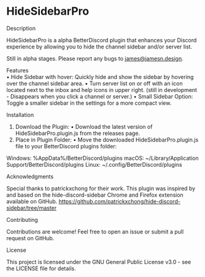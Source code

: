 # HideSidebarPro
Description

HideSidebarPro is a alpha BetterDiscord plugin that enhances your Discord experience by allowing you to hide the channel sidebar and/or server list.

Still in alpha stages. Please report any bugs to james@jamesn.design.

Features    
    •	Hide Sidebar with hover: Quickly hide and show the sidebar by hovering over the channel sidebar area.
    •   Turn server list on or off with an icon located next to the inbox and help icons in upper right.    (still in development - Disappears when you click a channel or server.) 
    •	Small Sidebar Option: Toggle a smaller sidebar in the settings for a more compact view.

Installation

1.	Download the Plugin:
    •	Download the latest version of HideSidebarPro.plugin.js from the releases page.
2.	Place in Plugin Folder:
    •	Move the downloaded HideSidebarPro.plugin.js file to your BetterDiscord plugins folder:

Windows: %AppData%/BetterDiscord/plugins
macOS: ~/Library/Application Support/BetterDiscord/plugins
Linux: ~/.config/BetterDiscord/plugins


Acknowledgments

Special thanks to patrickxchong for their work.
This plugin was inspired by and based on the hide-discord-sidebar Chrome and Firefox extension available on GitHub. 
https://github.com/patrickxchong/hide-discord-sidebar/tree/master


Contributing

Contributions are welcome! Feel free to open an issue or submit a pull request on GitHub.

License

This project is licensed under the GNU General Public License v3.0 - see the LICENSE file for details.